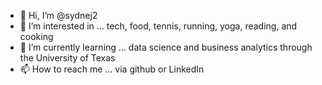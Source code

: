 - 👋 Hi, I’m @sydnej2
- 👀 I’m interested in ... tech, food, tennis, running, yoga, reading, and cooking
- 🌱 I’m currently learning ... data science and business analytics through the University of Texas 
- 📫 How to reach me ... via github or LinkedIn

<!---
sydnej2/sydnej2 is a ✨ special ✨ repository because its `README.md` (this file) appears on your GitHub profile.
You can click the Preview link to take a look at your changes.
--->
